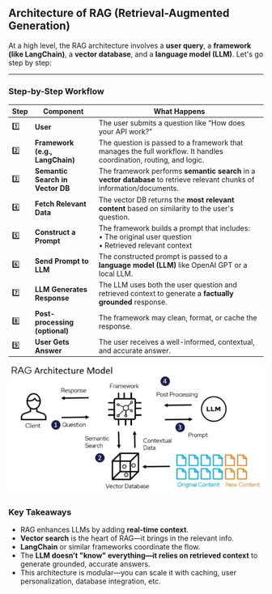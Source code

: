 ## **Architecture of RAG (Retrieval-Augmented Generation)**

At a high level, the RAG architecture involves a **user query**, a **framework (like LangChain)**, a **vector database**, and a **language model (LLM)**. Let's go step by step:

---

### **Step-by-Step Workflow**

| **Step** | **Component**                    | **What Happens**                                                                                                          |
| -------- | -------------------------------- | ------------------------------------------------------------------------------------------------------------------------- |
| 1️⃣      | **User**                         | The user submits a question like “How does your API work?”                                                                |
| 2️⃣      | **Framework (e.g., LangChain)**  | The question is passed to a framework that manages the full workflow. It handles coordination, routing, and logic.        |
| 3️⃣      | **Semantic Search in Vector DB** | The framework performs **semantic search** in a **vector database** to retrieve relevant chunks of information/documents. |
| 4️⃣      | **Fetch Relevant Data**          | The vector DB returns the **most relevant content** based on similarity to the user's question.                           |
| 5️⃣      | **Construct a Prompt**           | The framework builds a prompt that includes: <br> • The original user question <br> • Retrieved relevant context          |
| 6️⃣      | **Send Prompt to LLM**           | The constructed prompt is passed to a **language model (LLM)** like OpenAI GPT or a local LLM.                            |
| 7️⃣      | **LLM Generates Response**       | The LLM uses both the user question and retrieved context to generate a **factually grounded** response.                  |
| 8️⃣      | **Post-processing (optional)**   | The framework may clean, format, or cache the response.                                                                   |
| 9️⃣      | **User Gets Answer**             | The user receives a well-informed, contextual, and accurate answer.                                                       |

  <img src = "https://github.com/Pallavilathavadlamudi/GenerativeAI/blob/main/RAG-Retrival%20Augmented%20generation/Assets/img-rag-architecture-model.jpg">

### **Key Takeaways**

* RAG enhances LLMs by adding **real-time context**.
* **Vector search** is the heart of RAG—it brings in the relevant info.
* **LangChain** or similar frameworks coordinate the flow.
* The **LLM doesn’t "know" everything—it relies on retrieved context** to generate grounded, accurate answers.
* This architecture is modular—you can scale it with caching, user personalization, database integration, etc.

